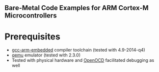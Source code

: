 Bare-Metal Code Examples for ARM Cortex-M Microcontrollers
----

Prerequisites
===

- [gcc-arm-embedded](https://launchpad.net/gcc-arm-embedded) compiler toolchain (tested with 4.9-2014-q4)
- [qemu](http://www.qemu.org/) emulator (tested with 2.3.0)
- Tested with physical hardware and [OpenOCD](http://openocd.org/) facilitated debugging as well
